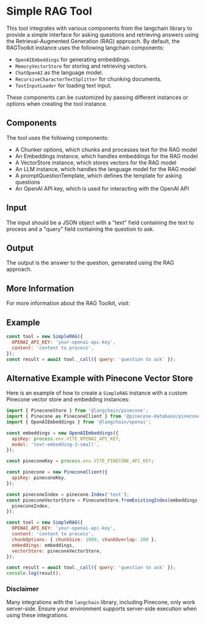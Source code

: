 # Simple RAG Tool

This tool integrates with various components from the langchain library to provide a simple interface for asking questions and retrieving answers using the Retrieval-Augmented Generation (RAG) approach.
By default, the RAGToolkit instance uses the following langchain components:

- `OpenAIEmbeddings` for generating embeddings.
- `MemoryVectorStore` for storing and retrieving vectors.
- `ChatOpenAI` as the language model.
- `RecursiveCharacterTextSplitter` for chunking documents.
- `TextInputLoader` for loading text input.

These components can be customized by passing different instances or options when creating the tool instance.

## Components

The tool uses the following components:

- A Chunker options, which chunks and processes text for the RAG model
- An Embeddings instance, which handles embeddings for the RAG model
- A VectorStore instance, which stores vectors for the RAG model
- An LLM instance, which handles the language model for the RAG model
- A promptQuestionTemplate, which defines the template for asking questions
- An OpenAI API key, which is used for interacting with the OpenAI API

## Input

The input should be a JSON object with a "text" field containing the text to process and a "query" field containing the question to ask.

## Output

The output is the answer to the question, generated using the RAG approach.

## More Information

For more information about the RAG Toolkit, visit:

## Example

```javascript
const tool = new SimpleRAG({
  OPENAI_API_KEY: 'your-openai-api-key',
  content: 'content to process',
});
const result = await tool._call({ query: 'question to ask' });
```

## Alternative Example with Pinecone Vector Store

Here is an example of how to create a `SimpleRAG` instance with a custom Pinecone vector store and embedding instances:

```javascript
import { PineconeStore } from '@langchain/pinecone';
import { Pinecone as PineconeClient } from '@pinecone-database/pinecone';
import { OpenAIEmbeddings } from '@langchain/openai';

const embeddings = new OpenAIEmbeddings({
  apiKey: process.env.VITE_OPENAI_API_KEY,
  model: 'text-embedding-3-small',
});

const pineconeKey = process.env.VITE_PINECONE_API_KEY;

const pinecone = new PineconeClient({
  apiKey: pineconeKey,
});

const pineconeIndex = pinecone.Index('test');
const pineconeVectorStore = PineconeStore.fromExistingIndex(embeddings, {
  pineconeIndex,
});

const tool = new SimpleRAG({
  OPENAI_API_KEY: 'your-openai-api-key',
  content: 'content to process',
  chunkOptions: { chunkSize: 1000, chunkOverlap: 200 },
  embeddings: embeddings,
  vectorStore: pineconeVectorStore,
});

const result = await tool._call({ query: 'question to ask' });
console.log(result);
```

### Disclaimer

Many integrations with the `langchain` library, including Pinecone, only work server-side. Ensure your environment supports server-side execution when using these integrations.
